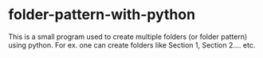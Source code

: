 # folder-pattern-with-python
This is a small program used to create multiple folders (or folder pattern) using python. For ex. one can create folders like Section 1, Section 2.... etc.
